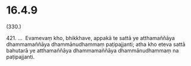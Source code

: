 

# 16.4.9



(330.)

421\. …  Evamevaṃ kho, bhikkhave, appakā te sattā ye atthamaññāya dhammamaññāya dhammānudhammaṃ paṭipajjanti; atha kho eteva sattā bahutarā ye atthamaññāya dhammamaññāya dhammānudhammaṃ na paṭipajjanti.



